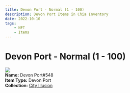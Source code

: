 ```yaml
---
title: Devon Port - Normal (1 - 100)
description: Devon Port Items in Chia Inventory
date: 2022-10-10
tags:
    - NFT
    - Items
---
```


# Devon Port - Normal (1 - 100)
<div class="item_thumbnail">
<img loading="lazy" src="https://pkgc5imskox2fnesra5k6mzzrv6lvoxnvrcghkuakf2gc3ms3cqa.arweave.net/eowuoZJTr6K0kog6rzM5jXy6uu2sRGOqgFF0YW2S2KA"><br/>
<div><strong>Name:</strong> Devon Port#548</div>
<div><strong>Item Type:</strong> Devon Port</div>
<div><strong>Collection:</strong> <a href="https://www.spacescan.io/xch/nft/collection/col1lend2dcn558km4wcwta4xnkfv3xpcmlp9kyt0m909emvfxechlyqdl5ndg">City Illusion</a></div>
</div>

